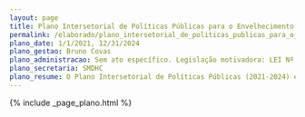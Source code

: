 ```yaml
---
layout: page
title: Plano Intersetorial de Políticas Públicas para o Envelhecimento
permalink: /elaborado/plano_intersetorial_de_politicas_publicas_para_o_envelhecimento
plano_date: 1/1/2021, 12/31/2024
plano_gestao: Bruno Covas
plano_administracao: Sem ato específico. Legislação motivadora: LEI Nº 10.741, DE 1º DE OUTUBRO DE 2003.
plano_secretaria: SMDHC
plano_resume: O Plano Intersetorial de Políticas Públicas (2021-2024) é um instrumento crucial de gestão pública que resultou de discussões entre técnicos de quinze secretarias municipais e representantes do Conselho Municipal do Idoso. Seu objetivo é definir metas e ações para promover o envelhecimento populacional de maneira condigna aos direitos humanos. Baseado em diversas perspectivas, será uma referência para o planejamento e a melhoria dos programas e serviços destinados aos idosos em São Paulo. Construído a partir de demandas da sociedade civil, o plano reflete os quatro eixos do Envelhecimento Ativo e Saudável, definidos pela Organização Mundial da Saúde, visando melhorar a qualidade de vida à medida que as pessoas envelhecem.
---
```

<div>
{% include _page_plano.html %}
</div>
